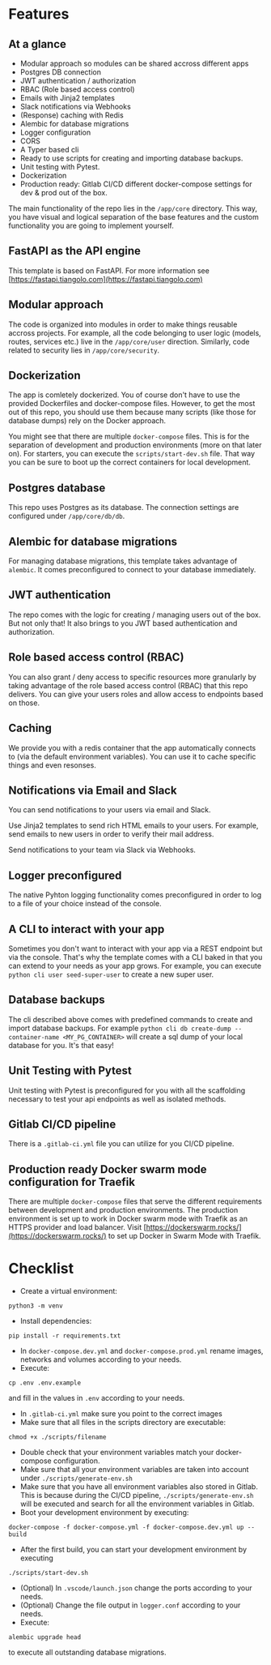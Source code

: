 # Features

## At a glance

- Modular approach so modules can be shared accross different apps
- Postgres DB connection
- JWT authentication / authorization
- RBAC (Role based access control)
- Emails with Jinja2 templates
- Slack notifications via Webhooks
- (Response) caching with Redis
- Alembic for database migrations
- Logger configuration
- CORS
- A Typer based cli
- Ready to use scripts for creating and importing database backups.
- Unit testing with Pytest.
- Dockerization
- Production ready: Gitlab CI/CD different docker-compose settings for dev & prod out of the box.

The main functionality of the repo lies in the `/app/core` directory. This way, you have visual and logical separation of the base features and the custom functionality you are going to implement yourself.

## FastAPI as the API engine

This template is based on FastAPI. For more information see [https://fastapi.tiangolo.com](https://fastapi.tiangolo.com)

## Modular approach

The code is organized into modules in order to make things reusable accross projects. For example, all the code belonging to user logic (models, routes, services etc.) live in the `/app/core/user` direction. Similarly, code related to security lies in `/app/core/security`.

## Dockerization

The app is comletely dockerized. You of course don't have to use the provided Dockerfiles and docker-compose files. However, to get the most out of this repo, you should use them because many scripts (like those for database dumps) rely on the Docker approach.

You might see that there are multiple `docker-compose` files. This is for the separation of development and production environments (more on that later on).
For starters, you can execute the `scripts/start-dev.sh` file. That way you can be sure to boot up the correct containers for local development.

## Postgres database

This repo uses Postgres as its database. The connection settings are configured under `/app/core/db/db`.

## Alembic for database migrations

For managing database migrations, this template takes advantage of `alembic`. It comes preconfigured to connect to your database immediately.

## JWT authentication

The repo comes with the logic for creating / managing users out of the box. But not only that! It also brings to you JWT based authentication and authorization.

## Role based access control (RBAC)

You can also grant / deny access to specific resources more granularly by taking advantage of the role based access control (RBAC) that this repo delivers. You can give your users roles and allow access to endpoints based on those.

## Caching

We provide you with a redis container that the app automatically connects to (via the default environment variables). You can use it to cache specific things and even resonses.

## Notifications via Email and Slack

You can send notifications to your users via email and Slack.

Use Jinja2 templates to send rich HTML emails to your users. For example, send emails to new users in order to verify their mail address.

Send notifications to your team via Slack via Webhooks.

## Logger preconfigured

The native Pyhton logging functionality comes preconfigured in order to log to a file of your choice instead of the console.

## A CLI to interact with your app

Sometimes you don't want to interact with your app via a REST endpoint but via the console. That's why the template comes with a CLI baked in that you can extend to your needs as your app grows.
For example, you can execute `python cli user seed-super-user` to create a new super user.

## Database backups

The cli described above comes with predefined commands to create and import database backups. For example `python cli db create-dump --container-name <MY_PG_CONTAINER>` will create a sql dump of your local database for you. It's that easy!

## Unit Testing with Pytest

Unit testing with Pytest is preconfigured for you with all the scaffolding necessary to test your api endpoints as well as isolated methods.

## Gitlab CI/CD pipeline

There is a `.gitlab-ci.yml` file you can utilize for you CI/CD pipeline.

## Production ready Docker swarm mode configuration for Traefik

There are multiple `docker-compose` files that serve the different requirements between development and production environments.
The production environment is set up to work in Docker swarm mode with Traefik as an HTTPS provider and load balancer. Visit [https://dockerswarm.rocks/](https://dockerswarm.rocks/) to set up Docker in Swarm Mode with Traefik.

# Checklist

- Create a virtual environment:

```
python3 -m venv
```

- Install dependencies:

```
pip install -r requirements.txt
```

- In `docker-compose.dev.yml` and `docker-compose.prod.yml` rename images, networks and volumes according to your needs.
- Execute:

```
cp .env .env.example
```

and fill in the values in `.env` according to your needs.

- In `.gitlab-ci.yml` make sure you point to the correct images
- Make sure that all files in the scripts directory are executable:

```
chmod +x ./scripts/filename
```

- Double check that your environment variables match your docker-compose configuration.
- Make sure that all your environment variables are taken into account under `./scripts/generate-env.sh`
- Make sure that you have all environment variables also stored in Gitlab. This is because during the CI/CD pipeline, `./scripts/generate-env.sh` will be executed and search for all the environment variables in Gitlab.
- Boot your development environment by executing:

```
docker-compose -f docker-compose.yml -f docker-compose.dev.yml up --build
```

- After the first build, you can start your development environment by executing

```
./scripts/start-dev.sh
```

- (Optional) In `.vscode/launch.json` change the ports according to your needs.
- (Optional) Change the file output in `logger.conf` according to your needs.
- Execute:

```
alembic upgrade head
```

to execute all outstanding database migrations.
